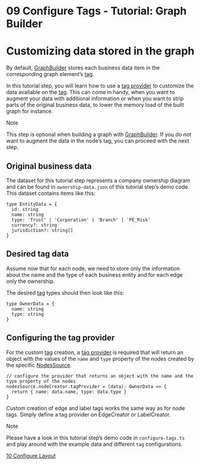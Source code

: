 <!--
 //////////////////////////////////////////////////////////////////////////////
 // @license
 // This file is part of yFiles for HTML 2.6.0.3.
 // Use is subject to license terms.
 //
 // Copyright (c) 2000-2024 by yWorks GmbH, Vor dem Kreuzberg 28,
 // 72070 Tuebingen, Germany. All rights reserved.
 //
 //////////////////////////////////////////////////////////////////////////////
-->
# 09 Configure Tags - Tutorial: Graph Builder

# Customizing data stored in the graph

By default, [GraphBuilder](https://docs.yworks.com/yfileshtml/#/api/GraphBuilder) stores each business data item in the corresponding graph element’s [tag](https://docs.yworks.com/yfileshtml/#/api/IModelItem#ITagOwner-property-tag).

In this tutorial step, you will learn how to use a [tag provider](https://docs.yworks.com/yfileshtml/#/api/NodeCreator#NodeCreator-property-tagProvider) to customize the data available on the [tag](https://docs.yworks.com/yfileshtml/#/api/IModelItem#ITagOwner-property-tag). This can come in handy, when you want to augment your data with additional information or when you want to strip parts of the original business data, to lower the memory load of the built graph for instance.

Note

This step is optional when building a graph with [GraphBuilder](https://docs.yworks.com/yfileshtml/#/api/GraphBuilder). If you do not want to augment the data in the node’s tag, you can proceed with the next step.

## Original business data

The dataset for this tutorial step represents a company ownership diagram and can be found in `ownership-data.json` of this tutorial step’s demo code. This dataset contains items like this:

```
type EntityData = {
  id: string
  name: string
  type: 'Trust' | 'Corporation' | 'Branch' | 'PE_Risk'
  currency?: string
  jurisdiction?: string[]
}
```

## Desired tag data

Assume now that for each node, we need to store only the information about the name and the type of each business entity and for each edge only the ownership.

The desired [tag](https://docs.yworks.com/yfileshtml/#/api/IModelItem#ITagOwner-property-tag) types should then look like this:

```
type OwnerData = {
  name: string
  type: string
}
```

## Configuring the tag provider

For the custom [tag](https://docs.yworks.com/yfileshtml/#/api/IModelItem#ITagOwner-property-tag) creation, a [tag provider](https://docs.yworks.com/yfileshtml/#/api/NodeCreator#NodeCreator-property-tagProvider) is required that will return an object with the values of the `name` and `type` property of the nodes created by the specific [NodesSource](https://docs.yworks.com/yfileshtml/#/api/NodesSource).

```
// configure the provider that returns an object with the name and the type property of the nodes
nodesSource.nodeCreator.tagProvider = (data): OwnerData => {
  return { name: data.name, type: data.type }
}
```

Custom creation of edge and label tags works the same way as for node tags. Simply define a tag provider on EdgeCreator or LabelCreator.

Note

Please have a look in this tutorial step’s demo code in `configure-tags.ts` and play around with the example data and different `tag` configurations.

[10 Configure Layout](../../tutorial-graph-builder/10-configure-layout/)
